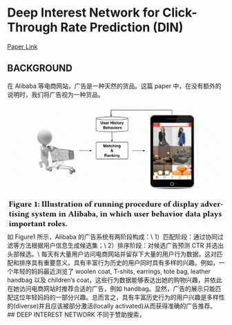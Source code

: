 # Deep Interest Network for Click-Through Rate Prediction (DIN)
[Paper Link](https://arxiv.org/pdf/1706.06978.pdf)

## BACKGROUND
在 Alibaba 等电商网站，广告是一种天然的货品。这篇 paper 中，在没有额外的说明时，我们将广告视为一种货品。
<div align=center><img src=pics/Figure1.png></div>
如 Figure1 所示，Alibaba 的广告系统有两阶段构成：\
1）匹配阶段：通过协同过滤等方法根据用户信息生成候选集；\
2）排序阶段：对候选广告预测 CTR 并选出头部候选。\
每天有大量用户访问电商网站并留存下大量的用户行为数据，这对匹配和排序具有重要意义。具有丰富行为历史的用户同时具有多样的兴趣。例如，一个年轻的妈妈最近浏览了 woolen coat, T-shits, earrings, tote bag, leather handbag 以及 children’s coat，这些行为数据能够表达出她的购物兴趣，并依此在她访问电商网站时推荐合适的广告，例如 handbag。显然，广告的展示只能匹配这位年轻妈妈的一部分兴趣。总而言之，具有丰富历史行为的用户兴趣是多样性的(diverse)并且应该被部分激活(locally activated)从而获得准确的广告推荐。
## DEEP INTEREST NETWORK
不同于赞助搜索，
